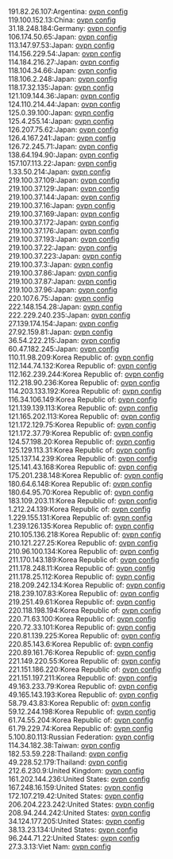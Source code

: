 191.82.26.107:Argentina: [ovpn config](vpn/191_82_26_107.ovpn)  
119.100.152.13:China: [ovpn config](vpn/119_100_152_13.ovpn)  
31.18.248.184:Germany: [ovpn config](vpn/31_18_248_184.ovpn)  
106.174.50.65:Japan: [ovpn config](vpn/106_174_50_65.ovpn)  
113.147.97.53:Japan: [ovpn config](vpn/113_147_97_53.ovpn)  
114.156.229.54:Japan: [ovpn config](vpn/114_156_229_54.ovpn)  
114.184.216.27:Japan: [ovpn config](vpn/114_184_216_27.ovpn)  
118.104.34.66:Japan: [ovpn config](vpn/118_104_34_66.ovpn)  
118.106.2.248:Japan: [ovpn config](vpn/118_106_2_248.ovpn)  
118.17.32.135:Japan: [ovpn config](vpn/118_17_32_135.ovpn)  
121.109.144.36:Japan: [ovpn config](vpn/121_109_144_36.ovpn)  
124.110.214.44:Japan: [ovpn config](vpn/124_110_214_44.ovpn)  
125.0.39.100:Japan: [ovpn config](vpn/125_0_39_100.ovpn)  
125.4.255.14:Japan: [ovpn config](vpn/125_4_255_14.ovpn)  
126.207.75.62:Japan: [ovpn config](vpn/126_207_75_62.ovpn)  
126.4.167.241:Japan: [ovpn config](vpn/126_4_167_241.ovpn)  
126.72.245.71:Japan: [ovpn config](vpn/126_72_245_71.ovpn)  
138.64.194.90:Japan: [ovpn config](vpn/138_64_194_90.ovpn)  
157.107.113.22:Japan: [ovpn config](vpn/157_107_113_22.ovpn)  
1.33.50.214:Japan: [ovpn config](vpn/1_33_50_214.ovpn)  
219.100.37.109:Japan: [ovpn config](vpn/219_100_37_109.ovpn)  
219.100.37.129:Japan: [ovpn config](vpn/219_100_37_129.ovpn)  
219.100.37.144:Japan: [ovpn config](vpn/219_100_37_144.ovpn)  
219.100.37.16:Japan: [ovpn config](vpn/219_100_37_16.ovpn)  
219.100.37.169:Japan: [ovpn config](vpn/219_100_37_169.ovpn)  
219.100.37.172:Japan: [ovpn config](vpn/219_100_37_172.ovpn)  
219.100.37.176:Japan: [ovpn config](vpn/219_100_37_176.ovpn)  
219.100.37.193:Japan: [ovpn config](vpn/219_100_37_193.ovpn)  
219.100.37.22:Japan: [ovpn config](vpn/219_100_37_22.ovpn)  
219.100.37.223:Japan: [ovpn config](vpn/219_100_37_223.ovpn)  
219.100.37.3:Japan: [ovpn config](vpn/219_100_37_3.ovpn)  
219.100.37.86:Japan: [ovpn config](vpn/219_100_37_86.ovpn)  
219.100.37.87:Japan: [ovpn config](vpn/219_100_37_87.ovpn)  
219.100.37.96:Japan: [ovpn config](vpn/219_100_37_96.ovpn)  
220.107.6.75:Japan: [ovpn config](vpn/220_107_6_75.ovpn)  
222.148.154.28:Japan: [ovpn config](vpn/222_148_154_28.ovpn)  
222.229.240.235:Japan: [ovpn config](vpn/222_229_240_235.ovpn)  
27.139.174.154:Japan: [ovpn config](vpn/27_139_174_154.ovpn)  
27.92.159.81:Japan: [ovpn config](vpn/27_92_159_81.ovpn)  
36.54.222.215:Japan: [ovpn config](vpn/36_54_222_215.ovpn)  
60.47.182.245:Japan: [ovpn config](vpn/60_47_182_245.ovpn)  
110.11.98.209:Korea Republic of: [ovpn config](vpn/110_11_98_209.ovpn)  
112.144.74.132:Korea Republic of: [ovpn config](vpn/112_144_74_132.ovpn)  
112.162.239.244:Korea Republic of: [ovpn config](vpn/112_162_239_244.ovpn)  
112.218.90.236:Korea Republic of: [ovpn config](vpn/112_218_90_236.ovpn)  
114.203.133.192:Korea Republic of: [ovpn config](vpn/114_203_133_192.ovpn)  
116.34.106.149:Korea Republic of: [ovpn config](vpn/116_34_106_149.ovpn)  
121.139.139.113:Korea Republic of: [ovpn config](vpn/121_139_139_113.ovpn)  
121.165.202.113:Korea Republic of: [ovpn config](vpn/121_165_202_113.ovpn)  
121.172.129.75:Korea Republic of: [ovpn config](vpn/121_172_129_75.ovpn)  
121.172.37.79:Korea Republic of: [ovpn config](vpn/121_172_37_79.ovpn)  
124.57.198.20:Korea Republic of: [ovpn config](vpn/124_57_198_20.ovpn)  
125.129.113.31:Korea Republic of: [ovpn config](vpn/125_129_113_31.ovpn)  
125.137.14.239:Korea Republic of: [ovpn config](vpn/125_137_14_239.ovpn)  
125.141.43.168:Korea Republic of: [ovpn config](vpn/125_141_43_168.ovpn)  
175.201.238.148:Korea Republic of: [ovpn config](vpn/175_201_238_148.ovpn)  
180.64.6.148:Korea Republic of: [ovpn config](vpn/180_64_6_148.ovpn)  
180.64.95.70:Korea Republic of: [ovpn config](vpn/180_64_95_70.ovpn)  
183.109.203.11:Korea Republic of: [ovpn config](vpn/183_109_203_11.ovpn)  
1.212.24.139:Korea Republic of: [ovpn config](vpn/1_212_24_139.ovpn)  
1.229.155.131:Korea Republic of: [ovpn config](vpn/1_229_155_131.ovpn)  
1.239.126.135:Korea Republic of: [ovpn config](vpn/1_239_126_135.ovpn)  
210.105.136.218:Korea Republic of: [ovpn config](vpn/210_105_136_218.ovpn)  
210.121.227.25:Korea Republic of: [ovpn config](vpn/210_121_227_25.ovpn)  
210.96.100.134:Korea Republic of: [ovpn config](vpn/210_96_100_134.ovpn)  
211.170.143.189:Korea Republic of: [ovpn config](vpn/211_170_143_189.ovpn)  
211.178.248.11:Korea Republic of: [ovpn config](vpn/211_178_248_11.ovpn)  
211.178.25.112:Korea Republic of: [ovpn config](vpn/211_178_25_112.ovpn)  
218.209.242.134:Korea Republic of: [ovpn config](vpn/218_209_242_134.ovpn)  
218.239.107.83:Korea Republic of: [ovpn config](vpn/218_239_107_83.ovpn)  
219.251.49.61:Korea Republic of: [ovpn config](vpn/219_251_49_61.ovpn)  
220.118.198.194:Korea Republic of: [ovpn config](vpn/220_118_198_194.ovpn)  
220.71.63.100:Korea Republic of: [ovpn config](vpn/220_71_63_100.ovpn)  
220.72.33.101:Korea Republic of: [ovpn config](vpn/220_72_33_101.ovpn)  
220.81.139.225:Korea Republic of: [ovpn config](vpn/220_81_139_225.ovpn)  
220.85.143.6:Korea Republic of: [ovpn config](vpn/220_85_143_6.ovpn)  
220.89.161.76:Korea Republic of: [ovpn config](vpn/220_89_161_76.ovpn)  
221.149.220.55:Korea Republic of: [ovpn config](vpn/221_149_220_55.ovpn)  
221.151.186.220:Korea Republic of: [ovpn config](vpn/221_151_186_220.ovpn)  
221.151.197.211:Korea Republic of: [ovpn config](vpn/221_151_197_211.ovpn)  
49.163.233.79:Korea Republic of: [ovpn config](vpn/49_163_233_79.ovpn)  
49.165.143.193:Korea Republic of: [ovpn config](vpn/49_165_143_193.ovpn)  
58.79.43.83:Korea Republic of: [ovpn config](vpn/58_79_43_83.ovpn)  
59.12.244.198:Korea Republic of: [ovpn config](vpn/59_12_244_198.ovpn)  
61.74.55.204:Korea Republic of: [ovpn config](vpn/61_74_55_204.ovpn)  
61.79.229.74:Korea Republic of: [ovpn config](vpn/61_79_229_74.ovpn)  
5.100.80.113:Russian Federation: [ovpn config](vpn/5_100_80_113.ovpn)  
114.34.182.38:Taiwan: [ovpn config](vpn/114_34_182_38.ovpn)  
182.53.59.228:Thailand: [ovpn config](vpn/182_53_59_228.ovpn)  
49.228.52.179:Thailand: [ovpn config](vpn/49_228_52_179.ovpn)  
212.6.230.9:United Kingdom: [ovpn config](vpn/212_6_230_9.ovpn)  
161.202.144.236:United States: [ovpn config](vpn/161_202_144_236.ovpn)  
167.248.16.159:United States: [ovpn config](vpn/167_248_16_159.ovpn)  
172.107.219.42:United States: [ovpn config](vpn/172_107_219_42.ovpn)  
206.204.223.242:United States: [ovpn config](vpn/206_204_223_242.ovpn)  
208.94.244.242:United States: [ovpn config](vpn/208_94_244_242.ovpn)  
34.124.177.205:United States: [ovpn config](vpn/34_124_177_205.ovpn)  
38.13.23.134:United States: [ovpn config](vpn/38_13_23_134.ovpn)  
96.244.71.22:United States: [ovpn config](vpn/96_244_71_22.ovpn)  
27.3.3.13:Viet Nam: [ovpn config](vpn/27_3_3_13.ovpn)  
